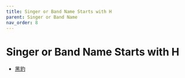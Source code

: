 ```yaml
---
title: Singer or Band Name Starts with H
parent: Singer or Band Name 
nav_order: 8
---
```


# Singer or Band Name Starts with H

- [黑豹](Hei_Bao/index.md)
